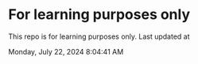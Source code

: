 # For learning purposes only
This repo is for learning purposes only.
Last updated at

Monday, July 22, 2024 8:04:41 AM

